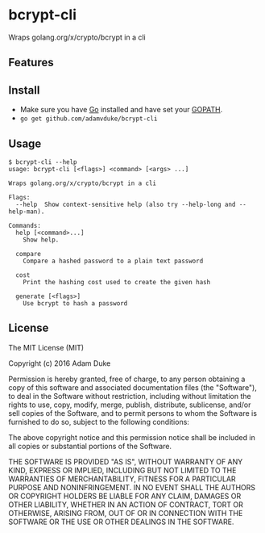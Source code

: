 # bcrypt-cli

Wraps golang.org/x/crypto/bcrypt in a cli

## Features

## Install

- Make sure you have [Go](https://golang.org/doc/install) installed and have set your [GOPATH](https://golang.org/doc/code.html#GOPATH).
- `go get github.com/adamvduke/bcrypt-cli`

## Usage

```
$ bcrypt-cli --help
usage: bcrypt-cli [<flags>] <command> [<args> ...]

Wraps golang.org/x/crypto/bcrypt in a cli

Flags:
  --help  Show context-sensitive help (also try --help-long and --help-man).

Commands:
  help [<command>...]
    Show help.

  compare
    Compare a hashed password to a plain text password

  cost
    Print the hashing cost used to create the given hash

  generate [<flags>]
    Use bcrypt to hash a password
```

## License

The MIT License (MIT)

Copyright (c) 2016 Adam Duke

Permission is hereby granted, free of charge, to any person obtaining a copy
of this software and associated documentation files (the "Software"), to deal
in the Software without restriction, including without limitation the rights
to use, copy, modify, merge, publish, distribute, sublicense, and/or sell
copies of the Software, and to permit persons to whom the Software is
furnished to do so, subject to the following conditions:

The above copyright notice and this permission notice shall be included in all
copies or substantial portions of the Software.

THE SOFTWARE IS PROVIDED "AS IS", WITHOUT WARRANTY OF ANY KIND, EXPRESS OR
IMPLIED, INCLUDING BUT NOT LIMITED TO THE WARRANTIES OF MERCHANTABILITY,
FITNESS FOR A PARTICULAR PURPOSE AND NONINFRINGEMENT. IN NO EVENT SHALL THE
AUTHORS OR COPYRIGHT HOLDERS BE LIABLE FOR ANY CLAIM, DAMAGES OR OTHER
LIABILITY, WHETHER IN AN ACTION OF CONTRACT, TORT OR OTHERWISE, ARISING FROM,
OUT OF OR IN CONNECTION WITH THE SOFTWARE OR THE USE OR OTHER DEALINGS IN THE
SOFTWARE.
